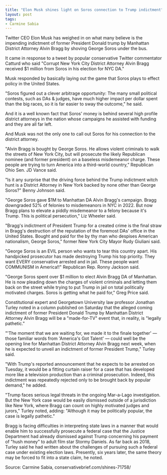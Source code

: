 ```yaml
---
title: "Elon Musk shines light on Soros connection to Trump indictment"
layout: post
tags:
- Carmine Sabia
---
```


Twitter CEO Elon Musk has weighed in on what many believe is the impending indictment of former President Donald trump by Manhattan District Attorney Alvin Bragg by shoving George Soros under the bus.

It came in response to a tweet by popular conservative Twitter commentator Catturd who said "Corrupt New York City District Attorney Alvin Bragg received $1 million from Soros in his election for NYC DA."

Musk responded by basically laying out the game that Soros plays to effect policy in the United States.

"Soros figured out a clever arbitrage opportunity: The many small political contests, such as DAs & judges, have much higher impact per dollar spent than the big races, so it is far easier to sway the outcome," he said.

And it is a well known fact that Soros' money is behind several high profile district attorneys in the nation whose campaigns he assisted with funding and they are all far left.

And Musk was not the only one to call out Soros for his connection to the district attorney.

"Alvin Bragg is bought by George Soros. He allows violent criminals to walk the streets of New York City, but will prosecute the likely Republican nominee (and former president) on a baseless misdemeanor charge. These people are trying to turn America into a third-world country," Republican Ohio Sen. JD Vance said.

"Is it any surprise that the driving force behind the Trump indictment witch hunt is a District Attorney in New York backed by none other than George Soros?" Benny Johnson said.

"George Soros gave $1M to Manhattan DA Alvin Bragg's campaign. Bragg downgraded 52% of felonies to misdemeanors in NYC in 2022. But now Bragg plans to elevate a piddly misdemeanor to a felony because it's Trump. This is political persecution," Liz Wheeler said.

"Bragg's indictment of President Trump for a created crime is the final straw in Bragg's destruction of the reputation of the foremost DAs' office in the United States. Bought and paid for the by thy man who despises American nationalism, George Soros," former New York City Mayor Rudy Giuliani said.

"George Soros is an EVIL person who wants to tear this country apart. His handpicked prosecutor has made destroying Trump his top priority. They want EVERY conservative arrested and in jail. These people want COMMUNISM in America!!" Republican Rep. Ronny Jackson said.

"George Soros spent over $1 million to elect Alvin Bragg DA of Manhattan. He is now pleading down the charges of violent criminals and letting them back on the street while trying to put Trump in jail on total politically motivated charges. Soros is getting what he paid for," Greg Price said.

Constitutional expert and Georgetown University law professor Jonathan Turley noted in a column published on Saturday that the alleged coming indictment of former President Donald Trump by Manhattan District Attorney Alvin Bragg will be a "made-for-TV" event that, in reality, is "legally pathetic."

"'The moment that we are waiting for, we made it to the finale together' — those familiar words from 'America's Got Talent' — could well be the opening line for Manhattan District Attorney Alvin Bragg next week, when he is expected to unveil an indictment of former President Trump," Turley said.

"With Trump's reported announcement that he expects to be arrested on Tuesday, it would be a fitting curtain raiser for a case that has developed more like a television production than a criminal prosecution. Indeed, this indictment was repeatedly rejected only to be brought back by popular demand," he added.

"Trump faces serious legal threats in the ongoing Mar-a-Lago investigation. But the New York case would be easily dismissed outside of a jurisdiction like New York, where Bragg can count on highly motivated judges and jurors," Turley noted, adding: "Although it may be politically popular, the case is legally pathetic."

Bragg is facing difficulties in interpreting state laws in a manner that would enable him to successfully prosecute a federal case that the Justice Department had already dismissed against Trump concerning his payment of "hush money" to adult film star Stormy Daniels. As far back as 2018, Turley said he had written about the challenges of pursuing such a federal case under existing election laws. Presently, six years later, the same theory may be forced to fit into a state claim, he noted.

Source: Carmine Sabia, conservativebrief.com/shines-71758/
